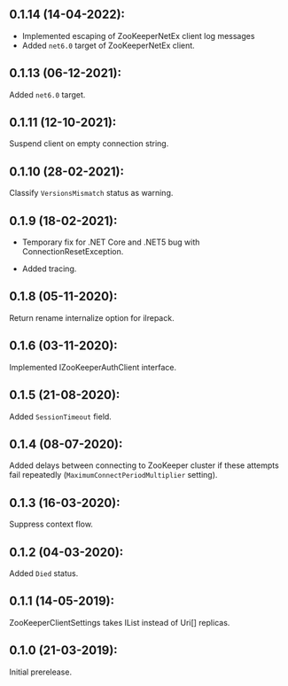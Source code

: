 ## 0.1.14 (14-04-2022):

- Implemented escaping of ZooKeeperNetEx client log messages
- Added `net6.0` target of ZooKeeperNetEx client. 

## 0.1.13 (06-12-2021):

Added `net6.0` target.

## 0.1.11 (12-10-2021):

Suspend client on empty connection string.

## 0.1.10 (28-02-2021):

Classify `VersionsMismatch` status as warning.

## 0.1.9 (18-02-2021):

- Temporary fix for .NET Core and .NET5 bug with ConnectionResetException.

- Added tracing.

## 0.1.8 (05-11-2020):

Return rename internalize option for ilrepack.

## 0.1.6 (03-11-2020):

Implemented IZooKeeperAuthClient interface.

## 0.1.5 (21-08-2020):

Added `SessionTimeout` field.


## 0.1.4 (08-07-2020):

Added delays between connecting to ZooKeeper cluster if these attempts fail repeatedly (`MaximumConnectPeriodMultiplier` setting).

## 0.1.3 (16-03-2020):

Suppress context flow.

## 0.1.2 (04-03-2020):

Added `Died` status.

## 0.1.1 (14-05-2019): 

ZooKeeperClientSettings takes IList<Uri> instead of Uri[] replicas.

## 0.1.0 (21-03-2019): 

Initial prerelease.